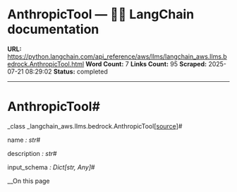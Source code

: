 # AnthropicTool — 🦜🔗 LangChain  documentation

**URL:** https://python.langchain.com/api_reference/aws/llms/langchain_aws.llms.bedrock.AnthropicTool.html
**Word Count:** 7
**Links Count:** 95
**Scraped:** 2025-07-21 08:29:02
**Status:** completed

---

# AnthropicTool\#

_class _langchain\_aws.llms.bedrock.AnthropicTool[\[source\]](https://python.langchain.com/api_reference/_modules/langchain_aws/llms/bedrock.html#AnthropicTool)\#     

name _: str_\#     

description _: str_\#     

input\_schema _: Dict\[str, Any\]_\#     

__On this page